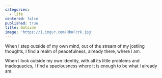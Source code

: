 ```yaml
---
categories:
  - life
centered: false
published: true
title: Outside
image: 'https://i.imgur.com/RhWFcrk.jpg'
---
```

When I step outside
of my own mind,
out of the stream
of my jostling thoughts,
I find a realm of peacefulness,
already there,
where I am.

When I look outside
my own identity,
with all its little problems
and inadequacies,
I find a spaciousness
where it is enough to be
what I already am. 

